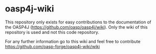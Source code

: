 # oasp4j-wiki
This repository only exists for easy contributions to the documentation of the OASP4J (https://github.com/oasp/oasp4j/wiki).
Only the wiki of this repository is used and not this code repository.

For any further information go to this wiki and feel free to contribute 
https://github.com/oasp-forge/oasp4j-wiki/wiki
